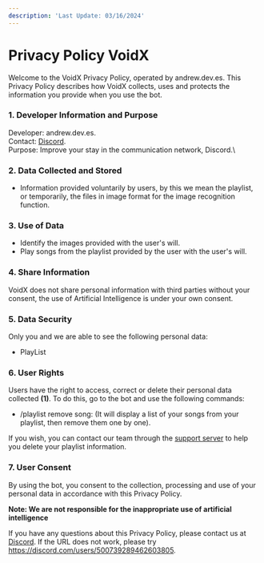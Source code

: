 ```yaml
---
description: 'Last Update: 03/16/2024'
---
```


# Privacy Policy VoidX

Welcome to the VoidX Privacy Policy, operated by andrew.dev.es. This Privacy Policy describes how VoidX collects, uses and protects the information you provide when you use the bot.

### 1. Developer Information and Purpose

Developer: andrew.dev.es.\
Contact: [Discord](https://discord.com/users/500739289462603805).\
Purpose: Improve your stay in the communication network, Discord.\


### 2. Data Collected and Stored

* Information provided voluntarily by users, by this we mean the playlist, or temporarily, the files in image format for the image recognition function.

### 3. Use of Data

* Identify the images provided with the user's will.
* Play songs from the playlist provided by the user with the user's will.

### 4. Share Information

VoidX does not share personal information with third parties without your consent, the use of Artificial Intelligence is under your own consent.

### 5. Data Security

Only you and we are able to see the following personal data:

* PlayList

### 6. User Rights

Users have the right to access, correct or delete their personal data collected **(1)**. To do this, go to the bot and use the following commands:

* /playlist remove song: (It will display a list of your songs from your playlist, then remove them one by one).

If you wish, you can contact our team through the [support server](https://discord.gg/x9a9psQHfT) to help you delete your playlist information.

### 7. User Consent

By using the bot, you consent to the collection, processing and use of your personal data in accordance with this Privacy Policy.

**Note: We are not responsible for the inappropriate use of artificial intelligence**

If you have any questions about this Privacy Policy, please contact us at [Discord](https://discord.com/users/500739289462603805). If the URL does not work, please try https://discord.com/users/500739289462603805.

